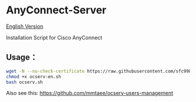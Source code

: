 # AnyConnect-Server

[English Version](/README.EN.md)

Installation Script for Cisco AnyConnect



## Usage：

```bash
wget -N --no-check-certificate https://raw.githubusercontent.com/sfc9982/AnyConnect-Server/main/ocserv.sh
chmod +x ocserv-en.sh
bash ocserv.sh
```

Also see this: https://github.com/mmtaee/ocserv-users-management
